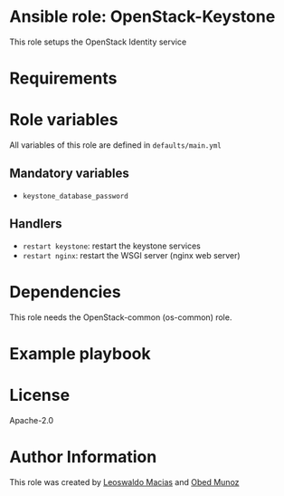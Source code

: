 # Ansible role: OpenStack-Keystone

This role setups the OpenStack Identity service

# Requirements

# Role variables
All variables of this role are defined in `defaults/main.yml`

## Mandatory variables
* `keystone_database_password`

## Handlers

* `restart keystone`: restart the keystone services
* `restart nginx`: restart the WSGI server (nginx web server)

# Dependencies
This role needs the OpenStack-common (os-common) role.

# Example playbook

# License
Apache-2.0

# Author Information
This role was created by [Leoswaldo Macias](leoswaldo.macias@intel.com) and [Obed Munoz](obed.n.munoz@intel.com)
